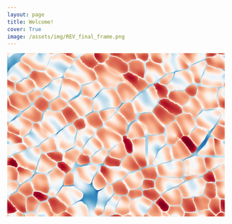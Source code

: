```yaml
---
layout: page
title: Welcome!
cover: True
image: /assets/img/REV_final_frame.png
---
```


![Full-width image](assets/img/final_frame_hist.png)

